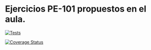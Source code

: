 # Ejercicios PE-101 propuestos en el aula.

[![Tests](https://github.com/gdiazbricio/p6-segunda-sesion/actions/workflows/node.js.yml/badge.svg)](https://github.com/gdiazbricio/p6-segunda-sesion/actions/workflows/node.js.yml)

[![Coverage Status](https://coveralls.io/repos/github/gdiazbricio/p6-segunda-sesion/badge.svg?branch=main)](https://coveralls.io/github/gdiazbricio/p6-segunda-sesion?branch=main)

